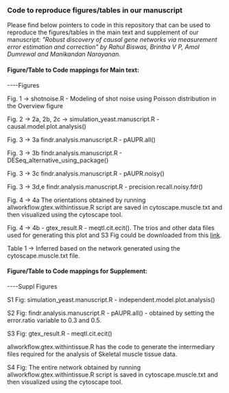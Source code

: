 ### Code to reproduce figures/tables in our manuscript
Please find below pointers to code in this repository that can be used to reproduce the figures/tables in the main text and supplement of our manuscript: _"Robust discovery of causal gene networks via measurement error estimation and correction" by Rahul Biswas, Brintha V P, Amol Dumrewal and Manikandan Narayanan._

#### Figure/Table to Code mappings for Main text:

----Figures

Fig. 1 -> shotnoise.R - Modeling of shot noise using Poisson distribution in the Overview figure

Fig. 2 -> 2a, 2b, 2c -> simulation_yeast.manuscript.R - causal.model.plot.analysis()

Fig. 3 -> 3a findr.analysis.manuscript.R - pAUPR.all()

Fig. 3 -> 3b findr.analysis.manuscript.R - DESeq_alternative_using_package()

Fig. 3 -> 3c findr.analysis.manuscript.R - pAUPR.noisy()

Fig. 3 -> 3d,e findr.analysis.manuscript.R - precision.recall.noisy.fdr()

Fig. 4 -> 4a The orientations obtained by running allworkflow.gtex.withintissue.R script are saved in cytoscape.muscle.txt and then visualized using the cytoscape tool. 

Fig. 4 -> 4b - gtex_result.R - meqtl.cit.ecit(). The trios and other data files used for generating this plot and S3 Fig could be downloaded from this [link](https://drive.google.com/file/d/1y8vNrmRs2nTe77ekyLEqZapdeLEtG49p/view?usp=sharing).

Table 1 -> Inferred based on the network generated using the cytoscape.muscle.txt file.

#### Figure/Table to Code mappings for Supplement:

----Suppl Figures

S1 Fig: simulation_yeast.manuscript.R - independent.model.plot.analysis()

S2 Fig: findr.analysis.manuscript.R - pAUPR.all() - obtained by setting the error.ratio variable to 0.3 and 0.5.

S3 Fig: gtex_result.R - meqtl.cit.ecit()

allworkflow.gtex.withintissue.R has the code to generate the intermediary files required for the analysis of Skeletal muscle tissue data. 

S4 Fig: The entire network obtained by running allworkflow.gtex.withintissue.R script is saved in cytoscape.muscle.txt and then visualized using the cytoscape tool.


